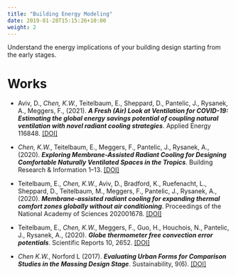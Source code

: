 ```yaml
---
title: "Building Energy Modeling"
date: 2019-01-28T15:15:26+10:00
weight: 2
---
```


Understand the energy implications of your building design starting from the early stages.

# Works
- Aviv, D., *Chen, K.W.*, Teitelbaum, E., Sheppard, D., Pantelic, J., Rysanek, A., Meggers, F., (2021). ***A Fresh (Air) Look at Ventilation for COVID-19: Estimating the global energy savings potential of coupling natural ventilation with novel radiant cooling strategies***. Applied Energy 116848. <a href="https://doi.org/10.1016/j.apenergy.2021.116848" target="_blank">[DOI]</a>

- *Chen, K.W.*, Teitelbaum, E., Meggers, F., Pantelic, J., Rysanek, A., (2020). ***Exploring Membrane-Assisted Radiant Cooling for Designing Comfortable Naturally Ventilated Spaces in the Tropics***. Building Research & Information 1–13. <a href="https://doi.org/10.1080/09613218.2020.1847025" target="_blank">[DOI]</a>

- Teitelbaum, E., *Chen, K.W.*, Aviv, D., Bradford, K., Ruefenacht, L., Sheppard, D., Teitelbaum, M., Meggers, F., Pantelic, J., Rysanek, A., (2020). ***Membrane-assisted radiant cooling for expanding thermal comfort zones globally without air conditioning***. Proceedings of the National Academy of Sciences 202001678. <a href="https://doi.org/10.1073/pnas.2001678117" target="_blank">[DOI]</a>

- Teitelbaum, E., *Chen, K.W.*, Meggers, F., Guo, H., Houchois, N., Pantelic, J., Rysanek, A., (2020). ***Globe thermometer free convection error potentials***. Scientific Reports 10, 2652. <a href="https://doi.org/10.1038/s41598-020-59441-1" target="_blank">[DOI]</a>

- *Chen K.W.*, Norford L (2017). ***Evaluating Urban Forms for Comparison Studies in the Massing Design Stage***. Sustainability, 9(6). <a href="https://doi.org/10.3390/su9060987" target="_blank">[DOI]</a>
